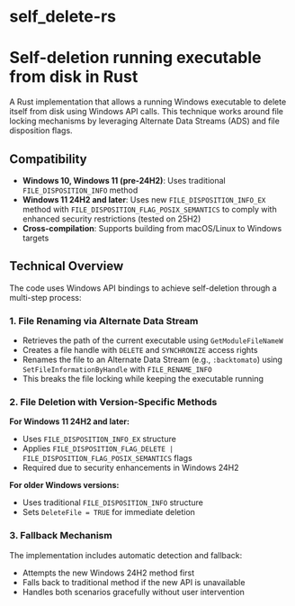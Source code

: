 # self_delete-rs

# Self-deletion running executable from disk in Rust

A Rust implementation that allows a running Windows executable to delete itself from disk using Windows API calls. This technique works around file locking mechanisms by leveraging Alternate Data Streams (ADS) and file disposition flags.

## Compatibility

- **Windows 10, Windows 11 (pre-24H2)**: Uses traditional `FILE_DISPOSITION_INFO` method
- **Windows 11 24H2 and later**: Uses new `FILE_DISPOSITION_INFO_EX` method with `FILE_DISPOSITION_FLAG_POSIX_SEMANTICS` to comply with enhanced security restrictions (tested on 25H2)
- **Cross-compilation**: Supports building from macOS/Linux to Windows targets

## Technical Overview

The code uses Windows API bindings to achieve self-deletion through a multi-step process:

### 1. File Renaming via Alternate Data Stream
- Retrieves the path of the current executable using `GetModuleFileNameW`
- Creates a file handle with `DELETE` and `SYNCHRONIZE` access rights
- Renames the file to an Alternate Data Stream (e.g., `:backtomato`) using `SetFileInformationByHandle` with `FILE_RENAME_INFO`
- This breaks the file locking while keeping the executable running

### 2. File Deletion with Version-Specific Methods
**For Windows 11 24H2 and later:**
- Uses `FILE_DISPOSITION_INFO_EX` structure
- Applies `FILE_DISPOSITION_FLAG_DELETE | FILE_DISPOSITION_FLAG_POSIX_SEMANTICS` flags
- Required due to security enhancements in Windows 24H2

**For older Windows versions:**
- Uses traditional `FILE_DISPOSITION_INFO` structure
- Sets `DeleteFile = TRUE` for immediate deletion

### 3. Fallback Mechanism
The implementation includes automatic detection and fallback:
- Attempts the new Windows 24H2 method first
- Falls back to traditional method if the new API is unavailable
- Handles both scenarios gracefully without user intervention


